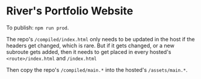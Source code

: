 # River's Portfolio Website
To publish: `npm run prod`.

The repo's `/compiled/index.html` only needs to be updated in the host if the headers get changed, which is rare. But if it gets changed, or a new subroute gets added, then it needs to get placed in every hosted's `<route>/index.html`  and `/index.html`

Then copy the repo's `/compiled/main.*` into the hosted's `/assets/main.*`.

